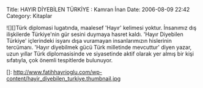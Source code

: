 Title: HAYIR DİYEBİLEN TÜRKİYE : Kamran İnan 
Date: 2006-08-09 22:42
Category: Kitaplar

![][]Türk diplomasi lugatında, maalesef 'Hayır' kelimesi yoktur.
İnsanımız dış ilişkilerde Türkiye'nin gür sesini duymaya hasret kaldı.
'Hayır Diyebilen Türkiye' içlerindeki isyanı dışa vuramayan
insanlarımızın hislerinin tercümanı. 'Hayır diyebilmek gücü Türk
milletinde mevcuttur' diyen yazar, uzun yıllar Türk diplomasisinde ve
siyasetinde aktif olarak yer almış bir kişi sıfatıyla, çok önemli
tespitlerde bulunuyor.

  []: http://www.fatihhayrioglu.com/wp-content/hayir_diyebilen_turkiye.thumbnail.jpg
